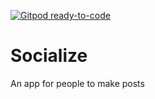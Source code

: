 [![Gitpod ready-to-code](https://img.shields.io/badge/Gitpod-ready--to--code-blue?logo=python)](https://gitpod.io/#https://github.com/samg11/socialize)

# Socialize
An app for people to make posts
